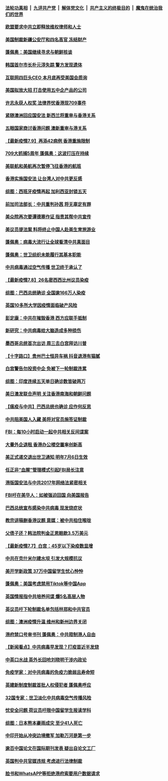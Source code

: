 ####  [法轮功真相](../../../../basic/blob/master/README.md?t=07100602) &nbsp;|&nbsp; [九评共产党](../../../../9ping.md/blob/master/README.md?t=07100602) &nbsp;|&nbsp; [解体党文化](../../../../jtdwh.md/blob/master/README.md?t=07100602)  &nbsp;|&nbsp; [共产主义的终极目的](../../../../gczydzjmd.md/blob/master/README.md?t=07100602) &nbsp;|&nbsp; [魔鬼在统治我们的世界](../../../../mgztzwmdsj.md/blob/master/README.md?t=07100602) 

#### [欧盟要求中共立即释放维权律师和人士](../pages/nsc418/n12244421.md?t=07100602) 

#### [美国制裁新疆公安厅和四名高官 冻结财产](../pages/nsc418/n12244653.md?t=07100602) 

#### [蓬佩奥：美国继续寻求与朝鲜核谈](../pages/nsc418/n12244538.md?t=07100602) 

#### [韩国首尔市长朴元淳失踪 警方发现遗体](../pages/nsc418/n12243734.md?t=07100602) 

#### [互联网四巨头CEO 本月底再受美国会质询](../pages/nsc418/n12244283.md?t=07100602) 

#### [美国拟放大招 打击使用五中企产品的公司](../pages/nsc418/n12244402.md?t=07100602) 

#### [许志永获人权奖 法律界忧香港现709事件](../pages/nsc418/n12244380.md?t=07100602) 

#### [紧随澳洲回应国安法 新西兰将重审与香港关系](../pages/nsc418/n12244085.md?t=07100602) 

#### [五眼国家商讨香港问题 澳新重审与港关系](../pages/nsc418/n12244260.md?t=07100602) 

#### [【最新疫情7.9】再添42病例 香港重施限制](../pages/nsc418/n12242776.md?t=07100602) 

#### [709大抓捕5周年 蓬佩奥：这波打压在持续](../pages/nsc418/n12243611.md?t=07100602) 

#### [美联航和美航再次暂停飞往香港的航班](../pages/nsc418/n12243607.md?t=07100602) 

#### [香港实施国安法 让台湾人对中共更反感](../pages/nsc418/n12243520.md?t=07100602) 

#### [组图：西班牙疫情再起 加利西亚封锁五天](../pages/nsc418/n12241508.md?t=07100602) 

#### [前加司法部长：中共重判孙茜 将无辜定有罪](../pages/nsc418/n12242297.md?t=07100602) 

#### [美众院再次要谭德塞作证 指责其帮中共宣传](../pages/nsc418/n12242500.md?t=07100602) 

#### [美议员提法案 料将终止中国人赴美生育旅游业](../pages/nsc418/n12242470.md?t=07100602) 

#### [蓬佩奥：病毒大流行让全球看清中共真面目](../pages/nsc418/n12242486.md?t=07100602) 

#### [蓬佩奥：世卫组织未能履行其基本职能](../pages/nsc418/n12242263.md?t=07100602) 

#### [中共病毒通过空气传播 世卫终于承认了](../pages/nsc418/n12241930.md?t=07100602) 

#### [【最新疫情7.8】26名密西西比州议员染疫](../pages/nsc418/n12239975.md?t=07100602) 

#### [组图：巴西总统确诊 全国逾166万人染疫](../pages/nsc418/n12240754.md?t=07100602) 

#### [英国10多所大学因疫情面临破产风险](../pages/nsc418/n12241724.md?t=07100602) 

#### [彭定康：中共在摧毁香港 西方应联手抵制](../pages/nsc418/n12241830.md?t=07100602) 

#### [新研究：中共病毒给大脑造成多种损伤](../pages/nsc418/n12241750.md?t=07100602) 

#### [墨西哥总统首次出访 周三去白宫拜访川普](../pages/nsc418/n12241397.md?t=07100602) 

#### [【十字路口】贵州巴士怪异车祸 抖音退港有猫腻](../pages/nsc418/n12240298.md?t=07100602) 

#### [白宫警告勿投资中企 免被下一轮制裁连累](../pages/nsc418/n12241334.md?t=07100602) 

#### [组图：印度连续五天单日确诊数皆破两万](../pages/nsc418/n12238724.md?t=07100602) 

#### [美日澳发联合声明 关注香港南海和朝鲜问题](../pages/nsc418/n12240998.md?t=07100602) 

#### [【瘟疫与中共】巴西总统也确诊 应作何反思](../pages/nsc418/n12240166.md?t=07100602) 

#### [中共阻美国人入藏 美将对官员施签证制裁](../pages/nsc418/n12240452.md?t=07100602) 

#### [FBI：每10小时启动一起中共相关反间谍案](../pages/nsc418/n12239799.md?t=07100602) 

#### [大量外企退租 香港办公楼空置率创新高](../pages/nsc418/n12240111.md?t=07100602) 

#### [美正式递交退出世卫通知 明年7月6日生效](../pages/nsc418/n12239902.md?t=07100602) 

#### [任正非“血腥”管理模式引起FBI局长注意](../pages/nsc418/n12239966.md?t=07100602) 

#### [港版国安法与中共2017年网络法紧密相关](../pages/nsc418/n12239427.md?t=07100602) 

#### [FBI吁在美华人：如被强迫回国 向美国报告](../pages/nsc418/n12239450.md?t=07100602) 

#### [巴西总统宣布感染中共病毒 现发烧症状](../pages/nsc418/n12239468.md?t=07100602) 

#### [教宗讲稿删香港议题 意媒：被中共掐住喉咙](../pages/nsc418/n12239424.md?t=07100602) 

#### [父债子还？韩法院判金正恩赔款3.5万美元](../pages/nsc418/n12239338.md?t=07100602) 

#### [【最新疫情7.7】白宫：45岁以下染疫数显增](../pages/nsc418/n12237581.md?t=07100602) 

#### [中共在克什米尔建水坝 引发大规模抗议](../pages/nsc418/n12239209.md?t=07100602) 

#### [美开学新政策 37万中国留学生忧心忡忡](../pages/nsc418/n12239233.md?t=07100602) 

#### [蓬佩奥：美国考虑禁用Tiktok等中国App](../pages/nsc418/n12238644.md?t=07100602) 

#### [英国情报指中共培养间谍 爆5名高层人物](../pages/nsc418/n12238557.md?t=07100602) 

#### [英议员吁下轮制裁名单包括林郑和中共官员](../pages/nsc418/n12238655.md?t=07100602) 

#### [组图：澳洲疫情升温 维州和新州边界关闭](../pages/nsc418/n12236420.md?t=07100602) 

#### [港府禁口号审书刊 蓬佩奥：中共箝制港人自由](../pages/nsc418/n12238057.md?t=07100602) 

#### [【新闻看点】中共病毒早发现？打疫苗近半发烧](../pages/nsc418/n12237234.md?t=07100602) 

#### [中英口水战 英外长回呛刘晓明干涉内政论](../pages/nsc418/n12237345.md?t=07100602) 

#### [免疫学家：对中共病毒的免疫力脆弱且寿命短](../pages/nsc418/n12237337.md?t=07100602) 

#### [英建新制度制裁首批人权侵犯者 蓬佩奥呼应](../pages/nsc418/n12237281.md?t=07100602) 

#### [32国专家：世卫淡化中共病毒空气传播风险](../pages/nsc418/n12237248.md?t=07100602) 

#### [忧安全问题 荷议员吁限中国留学生报读学科](../pages/nsc418/n12236937.md?t=07100602) 

#### [组图：日本熊本豪雨成灾 至少41人死亡](../pages/nsc418/n12235775.md?t=07100602) 

#### [中印开始从冲突边境撤军 加勒万河是第一步](../pages/nsc418/n12236708.md?t=07100602) 

#### [逾百中国论文在国际期刊发表 疑出自论文工厂](../pages/nsc418/n12236843.md?t=07100602) 

#### [英国判中共官媒违规 考虑进行法律制裁](../pages/nsc418/n12236722.md?t=07100602) 

#### [脸书和WhatsAPP等拒绝港府索要用户数据请求](../pages/nsc418/n12236669.md?t=07100602) 

